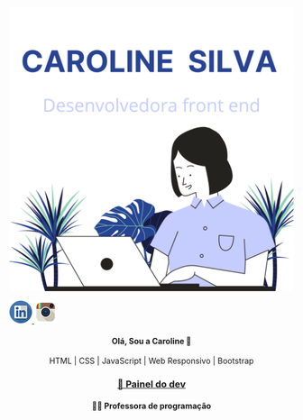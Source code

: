 

<p align="center" > <img src="img/inicio3.png"> </p>
<div class="icons">
<a href="https://www.linkedin.com/in/caabeatriz/"><img class="img-linkedin"src="img/linkedin.png">
</a>
<a href="https://www.instagram.com/diabareta/">
<img class="img-instagram"src="img/insta-peq.png">
</a>
</div>
<h4 align="center"> Olá, Sou a Caroline 👋 </h4>
<p align="center">
   HTML | CSS | JavaScript | Web Responsivo | Bootstrap 
</p>



<a href="https://www.notion.so/Front-End-aa544ead4a4a4f9f8c9f4930b7263a2d"><h3 align="center"> 🧠 Painel do dev </h3>  </a>
 <h4 align="center"> 👩‍🏫 Professora de programação </h4>

